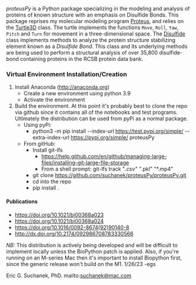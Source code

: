 *proteusPy* is a Python package specializing in the modeling and analysis of proteins of known structure with an emphasis on Disulfide Bonds. This package reprises my molecular modeling program [Proteus](https://doi.org/10.1021/bi00368a023), and relies on the [Turtle3D](https://suchanek.github.io/proteusPy/proteusPy/turtle3D.html) class. The turtle implements the functions ``Move``, ``Roll``, ``Yaw``, ``Pitch`` and ``Turn`` for movement in a three-dimensional space. The [Disulfide](https://suchanek.github.io/proteusPy/proteusPy/Disulfide.html) class implements methods to analyze the protein structure stabilizing element known as a *Disulfide Bond*. This class and its underlying methods are being used to perform a structural analysis of over 35,800 disulfide-bond containing proteins in the RCSB protein data bank.

### Virtual Environment Installation/Creation

1. Install Anaconda (<http://anaconda.org>)
   - Create a new environment using python 3.9
   - Activate the environment
2. Build the environment. At this point it's probably best to clone the repo via github since it contains all
   of the notebooks and test programs. Ultimately the distribution can be used from pyPi as a normal
   package.
   - Using pyPi:
     - python3 -m pip install --index-url https://test.pypi.org/simple/ --extra-index-url https://pypi.org/simple/ proteusPy
   - From gitHub:
     - Install git-lfs
       - https://help.github.com/en/github/managing-large-files/installing-git-large-file-storage
       - From a shell prompt: git-lfs track "*.csv" "*.pkl" "*.mp4"
     - git clone https://github.com/suchanek/proteusPy/proteusPy.git
     - cd into the repo
     - pip install .
  

#### Publications
* https://doi.org/10.1021/bi00368a023
* https://doi.org/10.1021/bi00368a024
* https://doi.org/10.1016/0092-8674(92)90140-8
* http://dx.doi.org/10.2174/092986708783330566


*NB:* This distribution is actively being developed and will be difficult to implement locally unless the BioPython patch is applied. Also, if you're running on an M-series Mac then it's important to install Biopython first, since the generic release won't build on the M1. 1/26/23 -egs

Eric G. Suchanek, PhD. mailto:suchanek@mac.com

